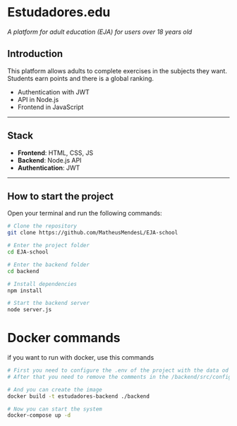 # Estudadores.edu
*A platform for adult education (EJA) for users over 18 years old*

## Introduction
This platform allows adults to complete exercises in the subjects they want.  
Students earn points and there is a global ranking.

- Authentication with JWT
- API in Node.js
- Frontend in JavaScript

---

## Stack

- **Frontend**: HTML, CSS, JS
- **Backend**: Node.js API
- **Authentication**: JWT

---

## How to start the project

Open your terminal and run the following commands:

```bash
# Clone the repository
git clone https://github.com/MatheusMendesL/EJA-school

# Enter the project folder
cd EJA-school

# Enter the backend folder
cd backend

# Install dependencies
npm install

# Start the backend server
node server.js

```
# Docker commands 
if you want to run with docker, use this commands
```bash
# First you need to configure the .env of the project with the data od the server
# After that you need to remove the comments in the /backend/src/config/config_sql.js

# And you can create the image
docker build -t estudadores-backend ./backend

# Now you can start the system
docker-compose up -d
```

